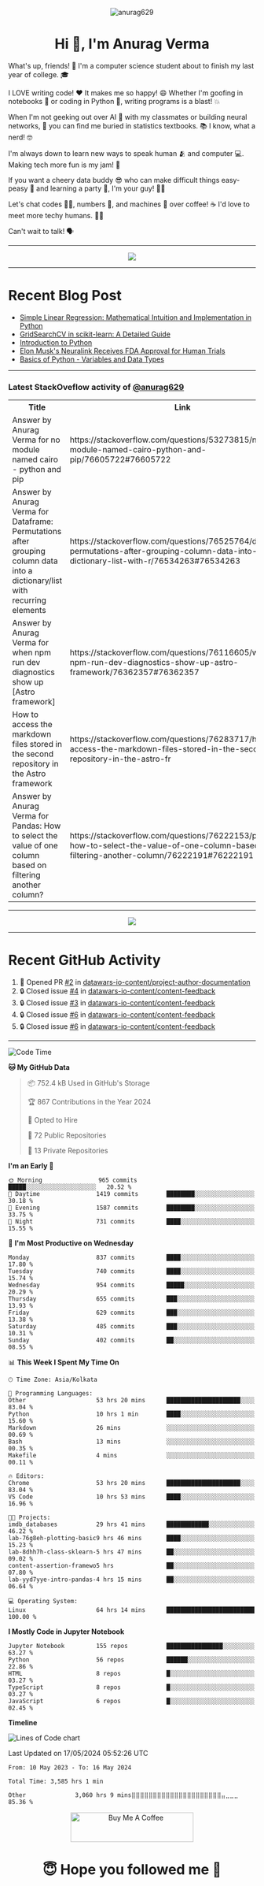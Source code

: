 

<p align="center"> <img src="https://komarev.com/ghpvc/?username=anurag629&label=Profile%20views&color=0e75b6&style=flat" alt="anurag629" /> </p>

<h1 align="center">Hi 👋, I'm Anurag Verma</h1>

What's up, friends! 👋 I'm a computer science student about to finish my last year of college. 🎓

I LOVE writing code! ❤️ It makes me so happy! 😄 Whether I'm goofing in notebooks 📓 or coding in Python 🐍, writing programs is a blast! 💥

When I'm not geeking out over AI 🤖 with my classmates or building neural networks, 🧠 you can find me buried in statistics textbooks. 📚 I know, what a nerd! 🤓

I'm always down to learn new ways to speak human 🫂 and computer 💻. Making tech more fun is my jam! 🍇

If you want a cheery data buddy 😎 who can make difficult things easy-peasy 🥝 and learning a party 🎉, I'm your guy! 🙋‍♂️

Let's chat codes 👨‍💻, numbers 🧮, and machines 🤖 over coffee! ☕ I'd love to meet more techy humans. 💁‍♂️

Can't wait to talk! 🗣️

---

<p align="center">
  <img src="https://spotify-github-profile.vercel.app/api/view.svg?uid=mwvywke3fo2gajpenodnmobfh&cover_image=true&theme=default&show_offline=false&background_color=121212&interchange=false&bar_color=53b14f&bar_color_cover=true">
</p>

---

# Recent Blog Post

<!-- BLOG-POST-LIST:START -->
- [Simple Linear Regression: Mathematical Intuition and Implementation in Python](https://codercops.tech/blog/machine-learning-algorithms/simple-linear-regression-mathematical-intuation)
- [GridSearchCV in scikit-learn: A Detailed Guide](https://codercops.tech/blog/gridsearchcv-in-scikit-learn-a-detailed-guide)
- [Introduction to Python](https://codercops.tech/blog/python-tutorial/introduction-to-python)
- [Elon Musk&#39;s Neuralink Receives FDA Approval for Human Trials](https://codercops.tech/blog/elon-musks-neuralink-receives-fda-approval-for-human-trials)
- [Basics of Python - Variables and Data Types](https://codercops.tech/blog/python-basics-of-python-variables-and-data-types)
<!-- BLOG-POST-LIST:END -->

---

### Latest StackOveflow activity of [@anurag629](https://github.com/anurag629)
<table>
  <tr><th>Title</th><th>Link</th></tr>
  <!-- STACKOVERFLOW:START --><tr><td>Answer by Anurag Verma for no module named cairo - python and pip</td><td>https://stackoverflow.com/questions/53273815/no-module-named-cairo-python-and-pip/76605722#76605722</td></tr><tr><td>Answer by Anurag Verma for Dataframe: Permutations after grouping column data into a dictionary/list with recurring elements</td><td>https://stackoverflow.com/questions/76525764/dataframe-permutations-after-grouping-column-data-into-a-dictionary-list-with-r/76534263#76534263</td></tr><tr><td>Answer by Anurag Verma for when npm run dev diagnostics show up [Astro framework]</td><td>https://stackoverflow.com/questions/76116605/when-npm-run-dev-diagnostics-show-up-astro-framework/76362357#76362357</td></tr><tr><td>How to access the markdown files stored in the second repository in the Astro framework</td><td>https://stackoverflow.com/questions/76283717/how-to-access-the-markdown-files-stored-in-the-second-repository-in-the-astro-fr</td></tr><tr><td>Answer by Anurag Verma for Pandas: How to select the value of one column based on filtering another column?</td><td>https://stackoverflow.com/questions/76222153/pandas-how-to-select-the-value-of-one-column-based-on-filtering-another-column/76222191#76222191</td></tr><!-- STACKOVERFLOW:END -->
</table>

---

<p align="center">
  <img alig src="https://github-profile-trophy.vercel.app/?username=anurag629&theme=onedark&column=-1" />
</p>

---

# Recent GitHub Activity
<!--START_SECTION:activity-->
1. 💪 Opened PR [#2](https://github.com/datawars-io-content/project-author-documentation/pull/2) in [datawars-io-content/project-author-documentation](https://github.com/datawars-io-content/project-author-documentation)
2. 🔒 Closed issue [#4](https://github.com/datawars-io-content/content-feedback/issues/4) in [datawars-io-content/content-feedback](https://github.com/datawars-io-content/content-feedback)
3. 🔒 Closed issue [#3](https://github.com/datawars-io-content/content-feedback/issues/3) in [datawars-io-content/content-feedback](https://github.com/datawars-io-content/content-feedback)
4. 🔒 Closed issue [#6](https://github.com/datawars-io-content/content-feedback/issues/6) in [datawars-io-content/content-feedback](https://github.com/datawars-io-content/content-feedback)
5. 🔒 Closed issue [#6](https://github.com/datawars-io-content/content-feedback/issues/6) in [datawars-io-content/content-feedback](https://github.com/datawars-io-content/content-feedback)
<!--END_SECTION:activity-->

---

<!--START_SECTION:waka-->
![Code Time](http://img.shields.io/badge/Code%20Time-3%2C588%20hrs%2010%20mins-blue)

**🐱 My GitHub Data** 

> 📦 752.4 kB Used in GitHub's Storage 
 > 
> 🏆 867 Contributions in the Year 2024
 > 
> 💼 Opted to Hire
 > 
> 📜 72 Public Repositories 
 > 
> 🔑 13 Private Repositories 
 > 
**I'm an Early 🐤** 

```text
🌞 Morning                965 commits         █████░░░░░░░░░░░░░░░░░░░░   20.52 % 
🌆 Daytime                1419 commits        ████████░░░░░░░░░░░░░░░░░   30.18 % 
🌃 Evening                1587 commits        ████████░░░░░░░░░░░░░░░░░   33.75 % 
🌙 Night                  731 commits         ████░░░░░░░░░░░░░░░░░░░░░   15.55 % 
```
📅 **I'm Most Productive on Wednesday** 

```text
Monday                   837 commits         ████░░░░░░░░░░░░░░░░░░░░░   17.80 % 
Tuesday                  740 commits         ████░░░░░░░░░░░░░░░░░░░░░   15.74 % 
Wednesday                954 commits         █████░░░░░░░░░░░░░░░░░░░░   20.29 % 
Thursday                 655 commits         ███░░░░░░░░░░░░░░░░░░░░░░   13.93 % 
Friday                   629 commits         ███░░░░░░░░░░░░░░░░░░░░░░   13.38 % 
Saturday                 485 commits         ███░░░░░░░░░░░░░░░░░░░░░░   10.31 % 
Sunday                   402 commits         ██░░░░░░░░░░░░░░░░░░░░░░░   08.55 % 
```


📊 **This Week I Spent My Time On** 

```text
🕑︎ Time Zone: Asia/Kolkata

💬 Programming Languages: 
Other                    53 hrs 20 mins      █████████████████████░░░░   83.04 % 
Python                   10 hrs 1 min        ████░░░░░░░░░░░░░░░░░░░░░   15.60 % 
Markdown                 26 mins             ░░░░░░░░░░░░░░░░░░░░░░░░░   00.69 % 
Bash                     13 mins             ░░░░░░░░░░░░░░░░░░░░░░░░░   00.35 % 
Makefile                 4 mins              ░░░░░░░░░░░░░░░░░░░░░░░░░   00.11 % 

🔥 Editors: 
Chrome                   53 hrs 20 mins      █████████████████████░░░░   83.04 % 
VS Code                  10 hrs 53 mins      ████░░░░░░░░░░░░░░░░░░░░░   16.96 % 

🐱‍💻 Projects: 
imdb_databases           29 hrs 41 mins      ████████████░░░░░░░░░░░░░   46.22 % 
lab-76g8eh-plotting-basic9 hrs 46 mins       ████░░░░░░░░░░░░░░░░░░░░░   15.23 % 
lab-8dhh7h-class-sklearn-5 hrs 47 mins       ██░░░░░░░░░░░░░░░░░░░░░░░   09.02 % 
content-assertion-framewo5 hrs               ██░░░░░░░░░░░░░░░░░░░░░░░   07.80 % 
lab-yyd7yye-intro-pandas-4 hrs 15 mins       ██░░░░░░░░░░░░░░░░░░░░░░░   06.64 % 

💻 Operating System: 
Linux                    64 hrs 14 mins      █████████████████████████   100.00 % 
```

**I Mostly Code in Jupyter Notebook** 

```text
Jupyter Notebook         155 repos           ████████████████░░░░░░░░░   63.27 % 
Python                   56 repos            ██████░░░░░░░░░░░░░░░░░░░   22.86 % 
HTML                     8 repos             █░░░░░░░░░░░░░░░░░░░░░░░░   03.27 % 
TypeScript               8 repos             █░░░░░░░░░░░░░░░░░░░░░░░░   03.27 % 
JavaScript               6 repos             █░░░░░░░░░░░░░░░░░░░░░░░░   02.45 % 
```



**Timeline**

![Lines of Code chart](https://raw.githubusercontent.com/anurag629/anurag629/main/assets/bar_graph.png)


 Last Updated on 17/05/2024 05:52:26 UTC
<!--END_SECTION:waka-->

<!--START_SECTION:waka-simple-->

```text
From: 10 May 2023 - To: 16 May 2024

Total Time: 3,585 hrs 1 min

Other              3,060 hrs 9 mins⣿⣿⣿⣿⣿⣿⣿⣿⣿⣿⣿⣿⣿⣿⣿⣿⣿⣿⣿⣿⣿⣤⣀⣀⣀   85.36 %
```

<!--END_SECTION:waka-simple-->

<p align="center"> 
<a href="https://www.buymeacoffee.com/anurag629" target="_blank"><img src="https://cdn.buymeacoffee.com/buttons/default-orange.png" alt="Buy Me A Coffee" height="60" width="250"></a>
</p>


<h1 align="center"> 😇 Hope you followed me 🥰  </h1>
